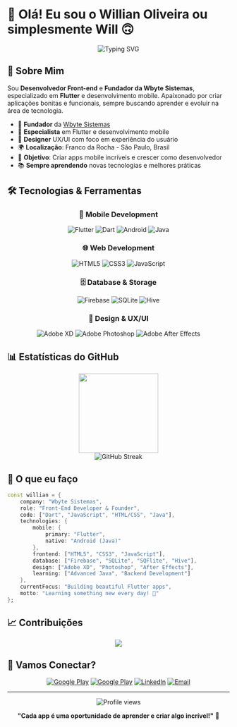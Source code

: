 # 👋 Olá! Eu sou o Willian Oliveira ou simplesmente Will 🙃​

<div align="center">
  <img src="https://readme-typing-svg.herokuapp.com?font=Fira+Code&pause=1000&color=00D9FF&center=true&vCenter=true&width=435&lines=Desenvolvedor+Front-end;Fundador+da+Wbyte+Sistemas;Especialista+em+Flutter;Designer+UX%2FUI" alt="Typing SVG" />
</div>

## 🚀 Sobre Mim

Sou **Desenvolvedor Front-end** e **Fundador da Wbyte Sistemas**, especializado em **Flutter** e desenvolvimento mobile. Apaixonado por criar aplicações bonitas e funcionais, sempre buscando aprender e evoluir na área de tecnologia.

- 🏢 **Fundador** da [Wbyte Sistemas](#)
- 📱 **Especialista** em Flutter e desenvolvimento mobile
- 🎨 **Designer** UX/UI com foco em experiência do usuário
- 🌍 **Localização**: Franco da Rocha - São Paulo, Brasil
- 🎯 **Objetivo**: Criar apps mobile incríveis e crescer como desenvolvedor
- 📚 **Sempre aprendendo** novas tecnologias e melhores práticas

## 🛠️ Tecnologias & Ferramentas

<div align="center">

### 📱 Mobile Development
![Flutter](https://img.shields.io/badge/Flutter-02569B?style=for-the-badge&logo=flutter&logoColor=white)
![Dart](https://img.shields.io/badge/Dart-0175C2?style=for-the-badge&logo=dart&logoColor=white)
![Android](https://img.shields.io/badge/Android-3DDC84?style=for-the-badge&logo=android&logoColor=white)
![Java](https://img.shields.io/badge/Java-ED8B00?style=for-the-badge&logo=java&logoColor=white)

### 🌐 Web Development
![HTML5](https://img.shields.io/badge/HTML5-E34F26?style=for-the-badge&logo=html5&logoColor=white)
![CSS3](https://img.shields.io/badge/CSS3-1572B6?style=for-the-badge&logo=css3&logoColor=white)
![JavaScript](https://img.shields.io/badge/JavaScript-F7DF1E?style=for-the-badge&logo=javascript&logoColor=black)

### 🗄️ Database & Storage
![Firebase](https://img.shields.io/badge/Firebase-039BE5?style=for-the-badge&logo=Firebase&logoColor=white)
![SQLite](https://img.shields.io/badge/SQLite-07405E?style=for-the-badge&logo=sqlite&logoColor=white)
![Hive](https://img.shields.io/badge/Hive-FF6B35?style=for-the-badge&logo=hive&logoColor=white)

### 🎨 Design & UX/UI
![Adobe XD](https://img.shields.io/badge/Adobe%20XD-470137?style=for-the-badge&logo=Adobe%20XD&logoColor=#FF61F6)
![Adobe Photoshop](https://img.shields.io/badge/Adobe%20Photoshop-31A8FF?style=for-the-badge&logo=Adobe%20Photoshop&logoColor=black)
![Adobe After Effects](https://img.shields.io/badge/Adobe%20After%20Effects-9999FF?style=for-the-badge&logo=Adobe%20After%20Effects&logoColor=white)

</div>

## 📊 Estatísticas do GitHub

<div align="center">
  <img height="180em" src="https://github-readme-stats.vercel.app/api/top-langs/?username=Willian0liveira&layout=compact&langs_count=7&theme=tokyonight"/>
</div>

<div align="center">
  <img src="https://github-readme-streak-stats.herokuapp.com/?user=Willian0liveira&theme=tokyonight" alt="GitHub Streak" />
</div>

## 🌟 O que eu faço

```dart
const willian = {
    company: "Wbyte Sistemas",
    role: "Front-End Developer & Founder",
    code: ["Dart", "JavaScript", "HTML/CSS", "Java"],
    technologies: {
        mobile: {
            primary: "Flutter",
            native: "Android (Java)"
        },
        frontend: ["HTML5", "CSS3", "JavaScript"],
        database: ["Firebase", "SQLite", "SQFlite", "Hive"],
        design: ["Adobe XD", "Photoshop", "After Effects"],
        learning: ["Advanced Java", "Backend Development"]
    },
    currentFocus: "Building beautiful Flutter apps",
    motto: "Learning something new every day! 🚀"
};
```

## 📈 Contribuições

<div align="center">
  <img src="https://github-readme-activity-graph.vercel.app/graph?username=Willian0liveira&theme=tokyo-night&hide_border=true" />
</div>

## 🤝 Vamos Conectar?

<div align="center">

[![Google Play](https://img.shields.io/badge/Google_Play-414141?style=for-the-badge&logo=google-play&logoColor=white)](https://play.google.com/store/apps/dev?id=7894324634392948648&hl=pt_BR)
[![Google Play](https://img.shields.io/badge/Wbyte_Sistemas-414141?style=for-the-badge&logo=google-play&logoColor=white)](https://wbytesistemas.com.br)
[![LinkedIn](https://img.shields.io/badge/LinkedIn-0077B5?style=for-the-badge&logo=linkedin&logoColor=white)](https://linkedin.com/in/willian0liveira)
[![Email](https://img.shields.io/badge/Email-D14836?style=for-the-badge&logo=gmail&logoColor=white)](mailto:contato@wbytesistemas.com.br)

</div>

---

<div align="center">
  <img src="https://komarev.com/ghpvc/?username=Willian0liveira&color=blue&style=flat-square&label=Profile+Views" alt="Profile views" />
  
  **"Cada app é uma oportunidade de aprender e criar algo incrível!"** 🚀
</div>
